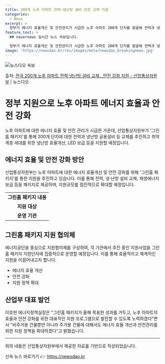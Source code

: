 ```yaml
---
title: 200개 노후 아파트 전력·냉난방 설비 안전 교체 지원
categories:
  - News
excerpt: >
  정부가 에너지 효율개선 및 안전관리가 시급한 노후 아파트 200개 단지를 발굴해 전력과 냉난방 공용설비 등 …
feature_text: >
  ## navernews 실시간 뉴스 속보입니다.

  정부가 에너지 효율개선 및 안전관리가 시급한 노후 아파트 200개 단지를 발굴해 전력과 냉난방 공용설비 등 …
image: 'https://newsdao.kr/res/images/meta/newsdao_breakingnews.jpg'
---
```


![뉴스다오 속보](https://newsdao.kr/res/images/meta/newsdao_breakingnews.jpg)

<p>출처: <a href="https://newsdao.kr/3753" rel="dofollow">전국 200개 노후 아파트 전력·냉난방 설비 교체…안전 강화 지원 - 산업통상자원부</a> | 뉴스다오</p>

<h1>정부 지원으로 노후 아파트 에너지 효율과 안전 강화</h1>
<p data-ke-size="size16">노후 아파트에 대한 에너지 효율 및 안전 관리가 시급한 가운데, 산업통상자원부가 '그린홈 패키지'를 통해 200개 단지에 대한 전력과 냉난방 공용설비 등 교체를 추진하고 취약계층 세대를 위한 냉난방 효율개선, LED 보급 등을 지원할 예정입니다.</p>

<h2 data-ke-size="size26">에너지 효율 및 안전 강화 방안</h2>
<p data-ke-size="size16">산업통상자원부는 노후 아파트에 대한 에너지 효율개선 및 안전 강화를 위해 '그린홈 패키지'를 통한 지원을 추진하고 있습니다. 이를 통해 전력, 냉·난방 설비 교체, 재생에너지 보급 등을 패키지로 제공하며, 지원규모를 점진적으로 확대할 예정입니다.</p>

<table>
	<tr>
		<td style="text-align: center; height: 17px;"><b>그린홈 패키지 내용</b></td>
	</tr>
	<tr>
		<td style="text-align: center; height: 17px;"><b>지원 대상</b></td>
	</tr>
	<tr>
		<td style="text-align: center; height: 17px;"><b>운영 기관</b></td>
	</tr>
</table>

<h2 data-ke-size="size26">그린홈 패키지 지원 협의체</h2>
<p data-ke-size="size16">에너지공단을 중심으로 지원협의체를 구성하여, 각 기관에서 추진 중인 지원사업을 그린홈 패키지 지원단지에 집중적으로 운영할 예정입니다. 이를 통해 효율적이고 체계적인 지원을 이끌어내고자 합니다.</p>

<ul>
	<li>에너지 효율 개선</li>
	<li>안전 강화</li>
	<li>지원 정책 확대</li>
</ul>

<h2 data-ke-size="size26">산업부 대표 발언</h2>
<p data-ke-size="size16">이호현 에너지정책실장은 "그린홈 패키지가 올해 목표한 성과를 거두고, 노후 아파트의 효율과 안전 강화를 위한 대표적인 지원 프로그램으로 발전할 수 있도록 노력하겠다"면서 "비주거용 건물뿐만 아니라 주거용 건물에 대해서도 에너지 효율 개선과 안전관리를 위한 지원 정책을 확대하겠다"고 밝혔습니다.</p>

<hr>
<p data-ke-size="size16">위의 내용은 산업통상자원부에서 제공한 자료를 기반으로 작성되었습니다.</p> 

신속 뉴스 바로가기 👉 <a href="https://newsdao.kr" rel="dofollow">https://newsdao.kr</a>


